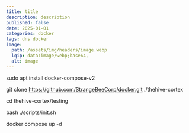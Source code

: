 ```yaml
---
title: title
description: description
published: false
date: 2025-01-01
categories: docker
tags: dns docker
image:
  path: /assets/img/headers/image.webp
  lqip: data:image/webp;base64,
  alt: image
---
```


sudo apt install docker-compose-v2

git clone https://github.com/StrangeBeeCorp/docker.git ./thehive-cortex

cd thehive-cortex/testing

bash ./scripts/init.sh

docker compose up -d
